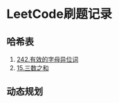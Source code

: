 # LeetCode刷题记录


## 哈希表
1. [242.有效的字母异位词](src/leetcode/editor/cn/ID242ValidAnagram.java)
2. [15.三数之和](src/leetcode/editor/cn/ID15ThreeSum.java)


## 动态规划


